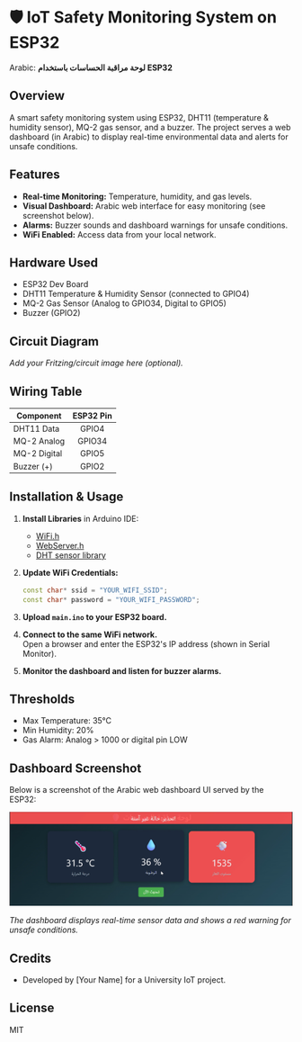 # 🛡️ IoT Safety Monitoring System on ESP32

Arabic: **لوحة مراقبة الحساسات باستخدام ESP32**

## Overview

A smart safety monitoring system using ESP32, DHT11 (temperature & humidity sensor), MQ-2 gas sensor, and a buzzer. The project serves a web dashboard (in Arabic) to display real-time environmental data and alerts for unsafe conditions.

## Features

- **Real-time Monitoring:** Temperature, humidity, and gas levels.
- **Visual Dashboard:** Arabic web interface for easy monitoring (see screenshot below).
- **Alarms:** Buzzer sounds and dashboard warnings for unsafe conditions.
- **WiFi Enabled:** Access data from your local network.

## Hardware Used

- ESP32 Dev Board
- DHT11 Temperature & Humidity Sensor (connected to GPIO4)
- MQ-2 Gas Sensor (Analog to GPIO34, Digital to GPIO5)
- Buzzer (GPIO2)

## Circuit Diagram

_Add your Fritzing/circuit image here (optional)._

## Wiring Table

| Component     | ESP32 Pin |
|---------------|:---------:|
| DHT11 Data    | GPIO4     |
| MQ-2 Analog   | GPIO34    |
| MQ-2 Digital  | GPIO5     |
| Buzzer (+)    | GPIO2     |

## Installation & Usage

1. **Install Libraries** in Arduino IDE:
    - [WiFi.h](https://github.com/espressif/arduino-esp32)
    - [WebServer.h](https://github.com/espressif/arduino-esp32)
    - [DHT sensor library](https://github.com/adafruit/DHT-sensor-library)

2. **Update WiFi Credentials:**
    ```cpp
    const char* ssid = "YOUR_WIFI_SSID";
    const char* password = "YOUR_WIFI_PASSWORD";
    ```

3. **Upload `main.ino` to your ESP32 board.**

4. **Connect to the same WiFi network.**  
   Open a browser and enter the ESP32's IP address (shown in Serial Monitor).

5. **Monitor the dashboard and listen for buzzer alarms.**

## Thresholds

- Max Temperature: 35°C
- Min Humidity: 20%
- Gas Alarm: Analog > 1000 or digital pin LOW

## Dashboard Screenshot

Below is a screenshot of the Arabic web dashboard UI served by the ESP32:

![IoT Dashboard Screenshot](images/dashboard.png)

*The dashboard displays real-time sensor data and shows a red warning for unsafe conditions.*

## Credits

- Developed by [Your Name] for a University IoT project.

## License

MIT
